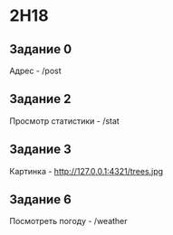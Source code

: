 # 2H18

## Задание 0

Адрес - /post

## Задание 2

Просмотр статистики - /stat

## Задание 3

Картинка - http://127.0.0.1:4321/trees.jpg

## Задание 6

Посмотреть погоду - /weather